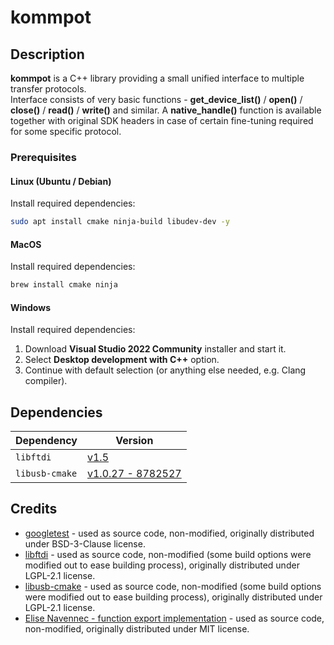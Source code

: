 # kommpot

## Description

**kommpot** is a C++ library providing a small unified interface to multiple transfer protocols.  
Interface consists of very basic functions - **get_device_list()** / **open()** / **close()** / **read()** / **write()** and similar.
A **native_handle()** function is available together with original SDK headers in case of certain fine-tuning required for some specific protocol.

### Prerequisites

#### Linux (Ubuntu / Debian)

Install required dependencies:

```bash
sudo apt install cmake ninja-build libudev-dev -y
```

#### MacOS

Install required dependencies:

```bash
brew install cmake ninja
```

#### Windows

Install required dependencies:

1. Download **Visual Studio 2022 Community** installer and start it.
2. Select **Desktop development with C++** option.
3. Continue with default selection (or anything else needed, e.g. Clang compiler).

## Dependencies

| Dependency | Version |
| --- | --- |
| `libftdi` | [v1.5](https://www.intra2net.com/en/developer/libftdi/download/libftdi1-1.5.tar.bz2) |
| `libusb-cmake` | [v1.0.27 - 8782527](https://github.com/libusb/libusb-cmake/commit/8782527de86be37e9dd5588e35832d01b411e09a) |

## Credits

* [googletest](https://github.com/google/googletest) - used as source code, non-modified, originally distributed under BSD-3-Clause license.
* [libftdi](https://www.intra2net.com/en/developer/libftdi/index.php) - used as source code, non-modified (some build options were modified out to ease building process), originally distributed under LGPL-2.1 license.
* [libusb-cmake](https://github.com/libusb/libusb-cmake) - used as source code, non-modified (some build options were modified out to ease building process), originally distributed under LGPL-2.1 license.
* [Elise Navennec - function export implementation](https://atomheartother.github.io/c++/2018/07/12/CPPDynLib.html) - used as source code, non-modified, originally distributed under MIT license.
